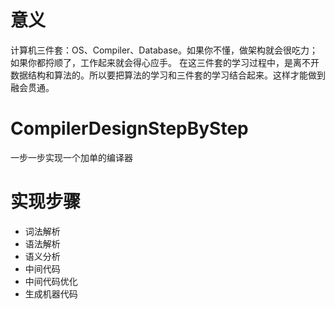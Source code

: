 # 意义
计算机三件套：OS、Compiler、Database。如果你不懂，做架构就会很吃力；如果你都捋顺了，工作起来就会得心应手。
在这三件套的学习过程中，是离不开数据结构和算法的。所以要把算法的学习和三件套的学习结合起来。这样才能做到融会贯通。
# CompilerDesignStepByStep
一步一步实现一个加单的编译器

# 实现步骤
- 词法解析
- 语法解析
- 语义分析
- 中间代码
- 中间代码优化
- 生成机器代码
